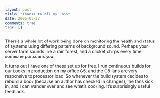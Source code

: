 ```yaml
---
layout: post
title: "Thanks to all my Fans"
date: 2005-01-27
comments: true
tags: []
---
```


There’s a whole lot of work being done on monitoring the health and
status of systems using differing patterns of background
sound. Perhaps your server farm sounds like a rain forest, and a
cricket chirps every time someone portscans you.


It turns out I have one of these set up for free. I run continuous
builds for our books in production on my office G5, and the G5 fans
are very responsive to processor load. So whenever the build system
decides to rebuild a book (because an author has checked in changes),
the fans kick in, and I can wander over and see what’s cooking. It’s
surprisingly useful feedback.


